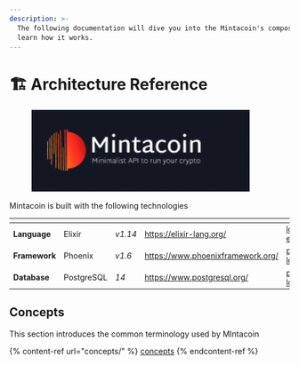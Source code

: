```yaml
---
description: >-
  The following documentation will dive you into the Mintacoin's composition and
  learn how it works.
---
```


# 🏗 Architecture Reference

<figure><img src="../../.gitbook/assets/mintacoin banner.png" alt=""><figcaption></figcaption></figure>

Mintacoin is built with the following technologies

<table data-view="cards"><thead><tr><th></th><th></th><th></th><th data-hidden data-card-target data-type="content-ref"></th><th data-hidden data-card-cover data-type="files"></th></tr></thead><tbody><tr><td><strong>Language</strong></td><td>Elixir</td><td><em>v1.14</em></td><td><a href="https://elixir-lang.org/">https://elixir-lang.org/</a></td><td><a href="../../.gitbook/assets/logo-elixir.png">logo-elixir.png</a></td></tr><tr><td><strong>Framework</strong></td><td>Phoenix</td><td><em>v1.6</em></td><td><a href="https://www.phoenixframework.org/">https://www.phoenixframework.org/</a></td><td><a href="../../.gitbook/assets/phoenix-logo.png">phoenix-logo.png</a></td></tr><tr><td><strong>Database</strong></td><td>PostgreSQL</td><td><em>14</em></td><td><a href="https://www.postgresql.org/">https://www.postgresql.org/</a></td><td><a href="../../.gitbook/assets/postgres-logo.png">postgres-logo.png</a></td></tr></tbody></table>

## Concepts

This section introduces the common terminology used by MIntacoin

{% content-ref url="concepts/" %}
[concepts](concepts/)
{% endcontent-ref %}
